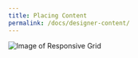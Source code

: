 ```yaml
---
title: Placing Content
permalink: /docs/designer-content/
---
```


![Image of Responsive Grid](/img/form-placingcomponents.gif)

